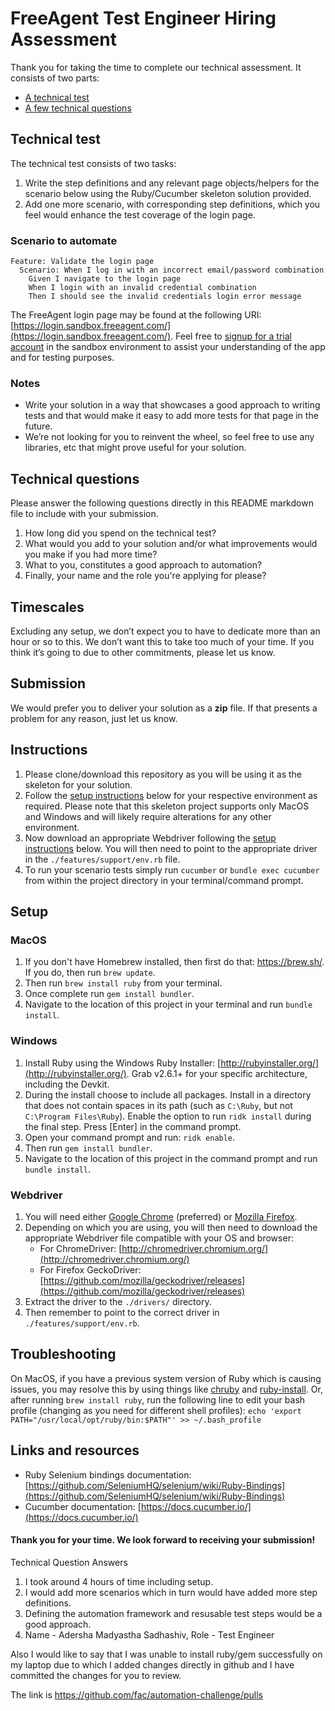 # FreeAgent Test Engineer Hiring Assessment

Thank you for taking the time to complete our technical assessment. It consists of two parts:

  * [A technical test](#technical-test)
  * [A few technical questions](#technical-questions)

## Technical test

The technical test consists of two tasks:

  1. Write the step definitions and any relevant page objects/helpers for the scenario below using the Ruby/Cucumber skeleton solution provided.
  1. Add one more scenario, with corresponding step definitions, which you feel would enhance the test coverage of the login page.

### Scenario to automate

```
Feature: Validate the login page
  Scenario: When I log in with an incorrect email/password combination
    Given I navigate to the login page
    When I login with an invalid credential combination
    Then I should see the invalid credentials login error message
```

The FreeAgent login page may be found at the following URI: [https://login.sandbox.freeagent.com/](https://login.sandbox.freeagent.com/). Feel free to [signup for a trial account](https://signup.sandbox.freeagent.com/signup) in the sandbox environment to assist your understanding of the app and for testing purposes.

### Notes

  * Write your solution in a way that showcases a good approach to writing tests and that would make it easy to add more tests for that page in the future.
  * We’re not looking for you to reinvent the wheel, so feel free to use any libraries, etc that might prove useful for your solution.

## Technical questions

Please answer the following questions directly in this README markdown file to include with your submission.

  1. How long did you spend on the technical test? 
  2. What would you add to your solution and/or what improvements would you make if you had more time?
  3. What to you, constitutes a good approach to automation?
  4. Finally, your name and the role you're applying for please?


## Timescales

Excluding any setup, we don’t expect you to have to dedicate more than an hour or so to this. We don’t want this to take too much of your time. If you think it’s going to due to other commitments, please let us know.

## Submission

We would prefer you to deliver your solution as a **zip** file. If that presents a problem for any reason, just let us know.

## Instructions

  1. Please clone/download this repository as you will be using it as the skeleton for your solution.
  1. Follow the [setup instructions](#setup) below for your respective environment as required. Please note that this skeleton project supports only MacOS and Windows and will likely require alterations for any other environment.
  1. Now download an appropriate Webdriver following the [setup instructions](#webdriver) below. You will then need to point to the appropriate driver in the `./features/support/env.rb` file.
  1. To run your scenario tests simply run `cucumber` or `bundle exec cucumber` from within the project directory in your terminal/command prompt.

## Setup

### MacOS

  1. If you don't have Homebrew installed, then first do that: https://brew.sh/. If you do, then run `brew update`.
  1. Then run `brew install ruby` from your terminal.
  1. Once complete run `gem install bundler`.
  1. Navigate to the location of this project in your terminal and run `bundle install`.

### Windows

  1. Install Ruby using the Windows Ruby Installer: [http://rubyinstaller.org/](http://rubyinstaller.org/). Grab v2.6.1+ for your specific architecture, including the Devkit. 
  1. During the install choose to include all packages. Install in a directory that does not contain spaces in its path (such as `C:\Ruby`, but not `C:\Program Files\Ruby`). Enable the option to run `ridk install` during the final step. Press [Enter] in the command prompt.
  1. Open your command prompt and run: `ridk enable`.
  1. Then run `gem install bundler`.
  1. Navigate to the location of this project in the command prompt and run `bundle install`.

### Webdriver

  1. You will need either [Google Chrome](https://www.google.com/chrome/) (preferred) or [Mozilla Firefox](https://www.mozilla.org/en-GB/firefox/new/).
  1. Depending on which you are using, you will then need to download the appropriate Webdriver file compatible with your OS and browser:
      * For ChromeDriver: [http://chromedriver.chromium.org/](http://chromedriver.chromium.org/)
      * For Firefox GeckoDriver: [https://github.com/mozilla/geckodriver/releases](https://github.com/mozilla/geckodriver/releases)
  1. Extract the driver to the `./drivers/` directory.
  1. Then remember to point to the correct driver in `./features/support/env.rb`.

## Troubleshooting

  On MacOS, if you have a previous system version of Ruby which is causing issues, you may resolve this by using things like [chruby](https://github.com/postmodern/chruby) and [ruby-install](https://github.com/postmodern/ruby-install#readme). Or, after running `brew install ruby`, run the following line to edit your bash profile (changing as you need for different shell profiles): `echo 'export PATH="/usr/local/opt/ruby/bin:$PATH"' >> ~/.bash_profile`

## Links and resources

  * Ruby Selenium bindings documentation: [https://github.com/SeleniumHQ/selenium/wiki/Ruby-Bindings](https://github.com/SeleniumHQ/selenium/wiki/Ruby-Bindings)
  * Cucumber documentation: [https://docs.cucumber.io/](https://docs.cucumber.io/)

#### Thank you for your time. We look forward to receiving your submission!


Technical Question Answers
1. I took around 4 hours of time including setup.
2. I would add more scenarios which in turn would have added more step definitions.
3. Defining the automation framework and resusable test steps would be a good approach.
4. Name - Adersha Madyastha Sadhashiv, Role - Test Engineer

Also I would like to say that I was unable to install ruby/gem successfully on my laptop due to which I added changes directly in github and I have committed the changes for you to review.

The link is https://github.com/fac/automation-challenge/pulls
